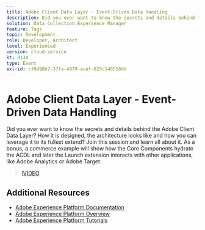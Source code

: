 ```yaml
---
title: Adobe Client Data Layer - Event-Driven Data Handling
description: Did you ever want to know the secrets and details behind the Adobe Client Data Layer? How it is designed, the architecture looks like and how you can leverage it to its fullest extend? Join this session and learn all about it. As a bonus, a commerce example will show how the Core Components hydrate the ACDL and later the Launch extension interacts with other applications, like Adobe Analytics or Adobe Target.
solution: Data Collection,Experience Manager
feature: Tags
topic: Development
role: Developer, Architect
level: Experienced
version: cloud-service
kt: 9134
type: Event
exl-id: cf0498b7-37fa-4979-acaf-825c148518dd
---
```

# Adobe Client Data Layer - Event-Driven Data Handling

Did you ever want to know the secrets and details behind the Adobe Client Data Layer? How it is designed, the architecture looks like and how you can leverage it to its fullest extend? Join this session and learn all about it. As a bonus, a commerce example will show how the Core Components hydrate the ACDL and later the Launch extension interacts with other applications, like Adobe Analytics or Adobe Target.

>[!VIDEO](https://video.tv.adobe.com/v/337585/?quality=12&learn=on&hidetitle=true)

## Additional Resources

- [Adobe Experience Platform Documentation](https://experienceleague.adobe.com/docs/experience-platform.html)
- [Adobe Experience Platform Overview](https://experienceleague.adobe.com/docs/experience-platform/landing/home.html)
- [Adobe Experience Platform Tutorials](https://experienceleague.adobe.com/docs/platform-learn/tutorials/overview.html?lang=en)
